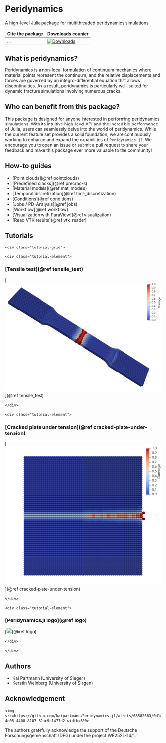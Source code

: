 # Peridynamics

A high-level Julia package for multithreaded peridynamics simulations

| **Cite the package** |**Downloads counter**|
|:---|:---|
| ... | [![Downloads](https://shields.io/endpoint?url=https://pkgs.genieframework.com/api/v1/badge/Peridynamics/label:-color:blue)](https://pkgs.genieframework.com?packages=Peridynamics) |

## What is peridynamics?
Peridynamics is a non-local formulation of continuum mechanics where material points represent the continuum, and the relative displacements and forces are governed by an integro-differential equation that allows discontinuities. As a result, peridynamics is particularly well-suited for dynamic fracture simulations involving numerous cracks.

## Who can benefit from this package?
This package is designed for anyone interested in performing peridynamics simulations. With its intuitive high-level API and the incredible performance of Julia, users can seamlessly delve into the world of peridynamics. While the current feature set provides a solid foundation, we are continuously working to enhance and expand the capabilities of `Peridynamics.jl`. We encourage you to open an issue or submit a pull request to share your feedback and make this package even more valuable to the community!

## How-to guides

- [Point clouds](@ref pointclouds)
- [Predefined cracks](@ref precracks)
- [Material models](@ref mat_models)
- [Temporal discretization](@ref time_discretization)
- [Conditions](@ref conditions)
- [Jobs / PD-Analysis](@ref jobs)
- [Workflow](@ref workflow)
- [Visualization with ParaView](@ref visualization)
- [Read VTK results](@ref vtk_reader)

## Tutorials

```@raw html
<div class="tutorial-grid"> 
```

```@raw html
<div class="tutorial-element"> 
```

### [Tensile test](@ref tensile_test)
[![](assets/TensileTest.png)](@ref tensile_test)

```@raw html
</div> 
```

```@raw html
<div class="tutorial-element"> 
```

### [Cracked plate under tension](@ref cracked-plate-under-tension)
[![](assets/CrackedPlateUnderTension2000.png)](@ref cracked-plate-under-tension)

```@raw html
</div> 
```

```@raw html
<div class="tutorial-element"> 
```

### [Peridynamics.jl logo](@ref logo)
[![](assets/logo.gif)](@ref logo)

```@raw html
</div> 
```

```@raw html
</div> 
```

## Authors

- Kai Partmann (University of Siegen)
- Kerstin Weinberg (University of Siegen)

## Acknowledgement
```@raw html
<img src=https://github.com/kaipartmann/Peridynamics.jl/assets/68582683/0d14a65b-4e05-4408-8107-59ac9c1477d2 width=500>
```
The authors gratefully acknowledge the support of the Deutsche Forschungsgemeinschaft (DFG) under the project WE2525-14/1.

